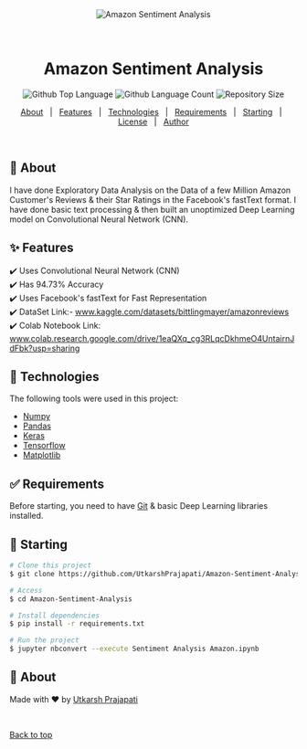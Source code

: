 <div align="center" id="top"> 
  <img src="./.github/app.gif" alt="Amazon Sentiment Analysis" />

  &#xa0;

  <!-- <a href="https://amazondataseteda.netlify.app">Demo</a> -->
</div>

<h1 align="center">Amazon Sentiment Analysis</h1>

<p align="center">
  <img alt="Github Top Language" src="https://img.shields.io/github/languages/top/UtkarshPrajapati/Amazon-Sentiment-Analysis?color=56BEB8">

  <img alt="Github Language Count" src="https://img.shields.io/github/languages/count/UtkarshPrajapati/Amazon-Sentiment-Analysis?color=56BEB8">

  <img alt="Repository Size" src="https://img.shields.io/github/repo-size/UtkarshPrajapati/Amazon-Sentiment-Analysis?color=56BEB8">

  <!-- <img alt="Github issues" src="https://img.shields.io/github/issues/UtkarshPrajapati/Amazon-Sentiment-Analysis?color=56BEB8" /> -->

  <!-- <img alt="Github forks" src="https://img.shields.io/github/forks/UtkarshPrajapati/Amazon-Sentiment-Analysis?color=56BEB8" /> -->

  <!-- <img alt="Github stars" src="https://img.shields.io/github/stars/UtkarshPrajapati/Amazon-Sentiment-Analysis?color=56BEB8" /> -->
</p>

<!-- Status -->

<!-- <h4 align="center"> 
	🚧  Amazon Sentiment Analysis 🚀 Under construction...  🚧
</h4> 

<hr> -->

<p align="center">
  <a href="#dart-about">About</a> &#xa0; | &#xa0; 
  <a href="#sparkles-features">Features</a> &#xa0; | &#xa0;
  <a href="#rocket-technologies">Technologies</a> &#xa0; | &#xa0;
  <a href="#white_check_mark-requirements">Requirements</a> &#xa0; | &#xa0;
  <a href="#checkered_flag-starting">Starting</a> &#xa0; | &#xa0;
  <a href="#memo-license">License</a> &#xa0; | &#xa0;
  <a href="https://github.com/UtkarshPrajapati" target="_blank">Author</a>
</p>

<br>

## :dart: About ##

I have done Exploratory Data Analysis on the Data of a few Million Amazon Customer's Reviews & their Star Ratings in the Facebook's fastText format.
I have done basic text processing & then built an unoptimized Deep Learning model on Convolutional Neural Network (CNN).

## :sparkles: Features ##

:heavy_check_mark: Uses Convolutional Neural Network (CNN)\
:heavy_check_mark: Has 94.73% Accuracy\
:heavy_check_mark: Uses Facebook's fastText for Fast Representation \
:heavy_check_mark: DataSet Link:- www.kaggle.com/datasets/bittlingmayer/amazonreviews \
:heavy_check_mark: Colab Notebook Link: www.colab.research.google.com/drive/1eaQXq_cg3RLqcDkhmeO4UntairnJdFbk?usp=sharing

## :rocket: Technologies ##

The following tools were used in this project:

- [Numpy](https://numpy.org/)
- [Pandas](https://pandas.pydata.org/)
- [Keras](https://keras.io/)
- [Tensorflow](https://www.tensorflow.org/)
- [Matplotlib](https://matplotlib.org/)

## :white_check_mark: Requirements ##

Before starting, you need to have [Git](https://git-scm.com) & basic Deep Learning libraries installed.

## :checkered_flag: Starting ##

```bash
# Clone this project
$ git clone https://github.com/UtkarshPrajapati/Amazon-Sentiment-Analysis

# Access
$ cd Amazon-Sentiment-Analysis

# Install dependencies
$ pip install -r requirements.txt

# Run the project
$ jupyter nbconvert --execute Sentiment Analysis Amazon.ipynb

```

## :memo: About ##

Made with :heart: by <a href="https://github.com/UtkarshPrajapati" target="_blank">Utkarsh Prajapati</a>

&#xa0;

<a href="#top">Back to top</a>
